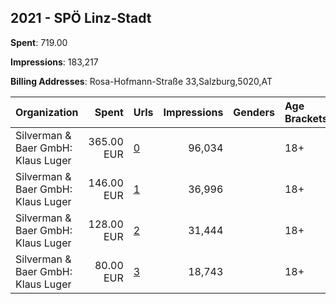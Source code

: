 ## 2021 - SPÖ Linz-Stadt 
**Spent**: 719.00

**Impressions**: 183,217

**Billing Addresses**: Rosa-Hofmann-Straße 33,Salzburg,5020,AT

|Organization|Spent|Urls|Impressions|Genders|Age Brackets|Country Codes|
|:---|---:|:---|---:|:---|:---|:---|
|Silverman & Baer GmbH: Klaus Luger|365.00 EUR|[0](https://www.snap.com/political-ads/asset/3be01f2567fd65e091e4eec80ea97887f1f94f62eda0259d0a39e6a0f0a77639?mediaType=mp4)|96,034||18+|austria|
|Silverman & Baer GmbH: Klaus Luger|146.00 EUR|[1](https://www.snap.com/political-ads/asset/f50cfd4245d6da10abd9f03bdea246c3e6e2cb28414abb328d7e1a7b048bd10b?mediaType=mp4)|36,996||18+|austria|
|Silverman & Baer GmbH: Klaus Luger|128.00 EUR|[2](https://www.snap.com/political-ads/asset/bbc48ac64b54132cf3912702c30a5420352c7ae0bb8dd009ce7151334ec9c2f5?mediaType=mp4)|31,444||18+|austria|
|Silverman & Baer GmbH: Klaus Luger|80.00 EUR|[3](https://www.snap.com/political-ads/asset/f990ddf89f2d93e0c9c55e27db42c6df34e40127d97fa678cd21ca93be389e34?mediaType=mp4)|18,743||18+|austria|
